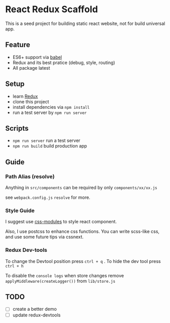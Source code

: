 # React Redux Scaffold

This is a seed project for building static react website, not for build universal app.

## Feature
- ES6+ support via [babel](https://babeljs.io)
- Redux and its best pratice (debug, style, routing)
- All package latest

## Setup

- learn [Redux](http://redux.js.org)
- clone this project
- install dependencies via `npm install`
- run a test server by `npm run server`

## Scripts

- `npm run server` run a test server
- `npm run build` build production app

## Guide

### Path Alias (resolve)
Anything in `src/components` can be required by only `components/xx/xx.js` 

see `webpack.config.js` `resolve` for more.

### Style Guide
I suggest use [css-modules](https://github.com/css-modules/css-modules) to style react component.

Also, I use postcss to enhance css functions. You can write scss-like css, and use some future tips via cssnext.

### Redux Dev-tools

To change the Devtool position press `ctrl + q` . To hide the dev tool press `ctrl + h`

To disable the `console logs` when store changes remove `applyMiddleware(createLogger())` from `lib/store.js` 

## TODO

- [ ] create a better demo
- [ ] update redux-devtools
